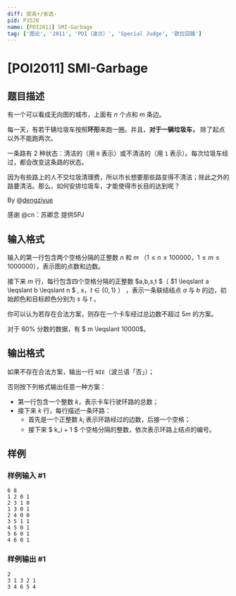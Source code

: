 ```yaml
---
diff: 提高+/省选-
pid: P3520
name: [POI2011] SMI-Garbage
tag: ['图论', '2011', 'POI（波兰）', 'Special Judge', '欧拉回路']
---
```

# [POI2011] SMI-Garbage
## 题目描述

有一个可以看成无向图的城市，上面有 $n$ 个点和 $m$ 条边。

每一天，有若干辆垃圾车按照**环形**来跑一圈。并且，**对于一辆垃圾车，** 除了起点以外不能跑两次。

一条路有 $2$ 种状态：清洁的（用 `0` 表示）或不清洁的（用 `1` 表示）。每次垃圾车经过，都会改变这条路的状态。

因为有些路上的人不交垃圾清理费，所以市长想要那些路变得不清洁；除此之外的路要清洁。那么，如何安排垃圾车，才能使得市长目的达到呢？

By @[dengziyue](/user/387840)

感谢 @cn：苏卿念 提供SPJ
## 输入格式

输入的第一行包含两个空格分隔的正整数 $n$ 和 $m$ $（ 1 \leqslant n \leqslant 100000，1 \leqslant m \leqslant 1000000）$，表示图的点数和边数。

接下来 $m$ 行，每行包含四个空格分隔的正整数 $a,b,s,t $（ $1 \leqslant a \leqslant b \leqslant n $ , $s，t \in \lbrace0,1\rbrace$  ） ，表示一条联结结点 $a$ 与 $b$ 的边，初始颜色和目标颜色分别为 $s$ 与 $t$ 。

你可以认为若存在合法方案，则存在一个卡车经过总边数不超过 $5m$ 的方案。

对于 $60\%$ 分数的数据，有 $ m \leqslant 10000$。
## 输出格式

如果不存在合法方案，输出一行 `NIE`（波兰语「否」）；

否则按下列格式输出任意一种方案：

- 第一行包含一个整数 $k$，表示卡车行驶环路的总数；
- 接下来 $k$ 行，每行描述一条环路：
   - 首先是一个正整数 $k_i$ 表示环路经过的边数，后接一个空格；
  - 接下来 $ k_i + 1 $ 个空格分隔的整数，依次表示环路上结点的编号。
## 样例

### 样例输入 #1
```
6 8
1 2 0 1
2 3 1 0
1 3 0 1
2 4 0 0
3 5 1 1
4 5 0 1
5 6 0 1
4 6 0 1
```
### 样例输出 #1
```
2
3 1 3 2 1
3 4 6 5 4
```
